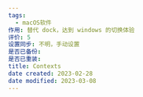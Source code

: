 ```yaml
---
tags:
  - macOS软件
作用: 替代 dock，达到 windows 的切换体验
评价: 5
设置同步: 不明，手动设置
是否已备份:
是否已重装:
title: Contexts
date created: 2023-02-28
date modified: 2023-03-08
---
```

